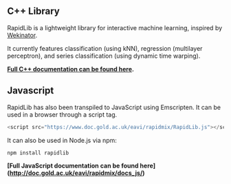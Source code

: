 ## C++ Library
RapidLib is a lightweight library for interactive machine learning, inspired by [Wekinator](http://www.wekinator.org/).

It currently features classification (using kNN), regression (multilayer perceptron), and series classification (using dynamic time warping).   

**[Full C++ documentation can be found here](http://doc.gold.ac.uk/eavi/rapidmix/docs_cpp/annotated.html).**

## Javascript   
RapidLib has also been transpiled to JavaScript using Emscripten. It can be used in a browser through a script tag.
```javascript
<script src="https://www.doc.gold.ac.uk/eavi/rapidmix/RapidLib.js"></script>
```
It can also be used in Node.js via npm:
```javascript
npm install rapidlib
```

**[Full JavaScript documentation can be found here] (http://doc.gold.ac.uk/eavi/rapidmix/docs_js/)**
